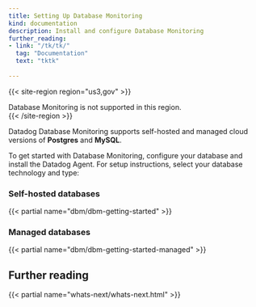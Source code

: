 ```yaml
---
title: Setting Up Database Monitoring
kind: documentation
description: Install and configure Database Monitoring
further_reading:
- link: "/tk/tk/"
  tag: "Documentation"
  text: "tktk"
  
---
```


{{< site-region region="us3,gov" >}} 
<div class="alert alert-warning">Database Monitoring is not supported in this region.</div>
{{< /site-region >}}


Datadog Database Monitoring supports self-hosted and managed cloud versions of **Postgres** and **MySQL**.

To get started with Database Monitoring, configure your database and install the Datadog Agent. For setup instructions, select your database technology and type:

### Self-hosted databases

{{< partial name="dbm/dbm-getting-started" >}}
<p></p>

### Managed databases

{{< partial name="dbm/dbm-getting-started-managed" >}}
<p></p>

## Further reading

{{< partial name="whats-next/whats-next.html" >}}
